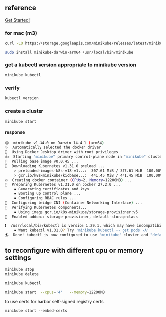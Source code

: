 ## reference
[Get Started!](https://minikube.sigs.k8s.io/docs/start/)

### for mac (m3)
```bash
curl -LO https://storage.googleapis.com/minikube/releases/latest/minikube-darwin-arm64

sudo install minikube-darwin-arm64 /usr/local/bin/minikube
````

### get a kubectl version appropriate to minikube version
```bash
minikube kubectl
```

### verify
```bash
kubectl version
```


### create a cluster 
```bash
minikube start
```
#### response
```bash
😄  minikube v1.34.0 on Darwin 14.4.1 (arm64)
✨  Automatically selected the docker driver
📌  Using Docker Desktop driver with root privileges
👍  Starting "minikube" primary control-plane node in "minikube" cluster
🚜  Pulling base image v0.0.45 ...
💾  Downloading Kubernetes v1.31.0 preload ...
    > preloaded-images-k8s-v18-v1...:  307.61 MiB / 307.61 MiB  100.00% 12.93 M
    > gcr.io/k8s-minikube/kicbase...:  441.45 MiB / 441.45 MiB  100.00% 17.02 M
🔥  Creating docker container (CPUs=2, Memory=12200MB) ...
🐳  Preparing Kubernetes v1.31.0 on Docker 27.2.0 ...
    ▪ Generating certificates and keys ...
    ▪ Booting up control plane ...
    ▪ Configuring RBAC rules ...
🔗  Configuring bridge CNI (Container Networking Interface) ...
🔎  Verifying Kubernetes components...
    ▪ Using image gcr.io/k8s-minikube/storage-provisioner:v5
🌟  Enabled addons: storage-provisioner, default-storageclass

❗  /usr/local/bin/kubectl is version 1.29.1, which may have incompatibilities with Kubernetes 1.31.0.
    ▪ Want kubectl v1.31.0? Try 'minikube kubectl -- get pods -A'
🏄  Done! kubectl is now configured to use "minikube" cluster and "default" namespace by default
```

## to reconfigure with different cpu or memory settings
```bash
minikube stop
minikube delete

minikube kubectl

minikube start  --cpus='4'   --memory=12200MB
```

to use certs for harbor self-signed registry certs
```
minikube start --embed-certs
```